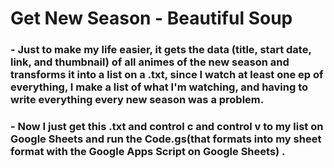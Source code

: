 # Get New Season - Beautiful Soup

### - Just to make my life easier, it gets the data (title, start date, link, and thumbnail) of all animes of the new season and transforms it into a list on a .txt, since I watch at least one ep of everything, I make a list of what I'm watching, and having to write everything every new season was a problem.

### - Now I just get this .txt and control c and control v to my list on Google Sheets and run the Code.gs(that formats into my sheet format with the Google Apps Script on Google Sheets) .
